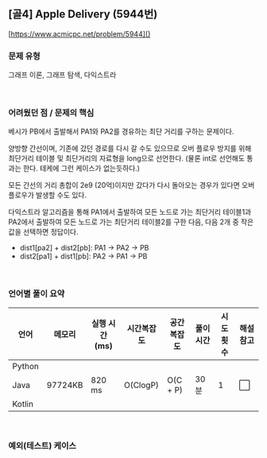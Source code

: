 ## [골4] Apple Delivery (5944번)

[https://www.acmicpc.net/problem/5944]()

### 문제 유형

그래프 이론, 그래프 탐색, 다익스트라

<br>

### 어려웠던 점 / 문제의 핵심

베시가 PB에서 출발해서 PA1와 PA2를 경유하는 최단 거리를 구하는 문제이다.

양방향 간선이며, 기존에 갔던 경로를 다시 갈 수도 있으므로 오버 플로우 방지를 위해 최단거리 테이블 및 최단거리의 자료형을 long으로 선언한다. (물론 int로 선언해도 통과는 한다. 테케에 그런 케이스가 없는듯하다.)

모든 간선의 거리 총합이 2e9 (20억)이지만 갔다가 다시 돌아오는 경우가 있다면 오버 플로우가 발생할 수도 있다.

다익스트라 알고리즘을 통해 PA1에서 출발하여 모든 노드로 가는 최단거리 테이블1과 PA2에서 출발하여 모든 노드로 가는 최단거리 테이블2를 구한 다음, 다음 2개 중 작은 값을 선택하면 정답이다.

- dist1[pa2] + dist2[pb]: PA1 → PA2 → PB
- dist2[pa1] + dist1[pb]: PA2 → PA1 → PB

<br>

### 언어별 풀이 요약

| 언어   | 메모리  | 실행 시간(ms) | 시간복잡도 | 공간복잡도 | 풀이 시간 | 시도 횟수 | 해설 참고            |
| ------ | ------- | ------------- | ---------- | ---------- | --------- | --------- | -------------------- |
| Python |         |               |            |            |           |           |                      |
| Java   | 97724KB | 820 ms        | O(ClogP)   | O(C + P)   | 30분      | 1         | :white_large_square: |
| Kotlin |         |               |            |            |           |           |                      |

<br>

### 예외(테스트) 케이스

```
```

